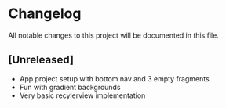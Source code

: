 # Changelog
All notable changes to this project will be documented in this file.

## [Unreleased]

- App project setup with bottom nav and 3 empty fragments.
- Fun with gradient backgrounds
- Very basic recylerview implementation
